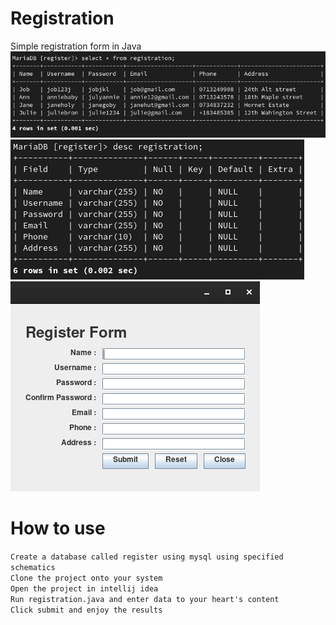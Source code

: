 # Registration
Simple registration form in Java
<br>
<img src="db.png">
<br>
<img src="desc.png">
<br>
<img src="out.png">

# How to use
`Create a database called register using mysql using specified schematics`
<br>
`Clone the project onto your system`
<br>
`Open the project in intellij idea`
<br>
`Run registration.java and enter data to your heart's content`
<br>
`Click submit and enjoy the results`
